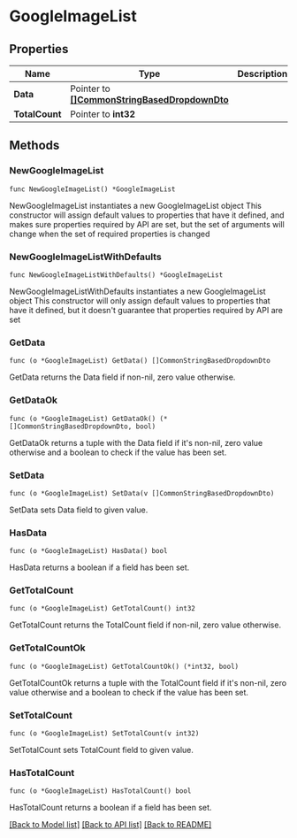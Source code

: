 # GoogleImageList

## Properties

Name | Type | Description | Notes
------------ | ------------- | ------------- | -------------
**Data** | Pointer to [**[]CommonStringBasedDropdownDto**](CommonStringBasedDropdownDto.md) |  | [optional] 
**TotalCount** | Pointer to **int32** |  | [optional] 

## Methods

### NewGoogleImageList

`func NewGoogleImageList() *GoogleImageList`

NewGoogleImageList instantiates a new GoogleImageList object
This constructor will assign default values to properties that have it defined,
and makes sure properties required by API are set, but the set of arguments
will change when the set of required properties is changed

### NewGoogleImageListWithDefaults

`func NewGoogleImageListWithDefaults() *GoogleImageList`

NewGoogleImageListWithDefaults instantiates a new GoogleImageList object
This constructor will only assign default values to properties that have it defined,
but it doesn't guarantee that properties required by API are set

### GetData

`func (o *GoogleImageList) GetData() []CommonStringBasedDropdownDto`

GetData returns the Data field if non-nil, zero value otherwise.

### GetDataOk

`func (o *GoogleImageList) GetDataOk() (*[]CommonStringBasedDropdownDto, bool)`

GetDataOk returns a tuple with the Data field if it's non-nil, zero value otherwise
and a boolean to check if the value has been set.

### SetData

`func (o *GoogleImageList) SetData(v []CommonStringBasedDropdownDto)`

SetData sets Data field to given value.

### HasData

`func (o *GoogleImageList) HasData() bool`

HasData returns a boolean if a field has been set.

### GetTotalCount

`func (o *GoogleImageList) GetTotalCount() int32`

GetTotalCount returns the TotalCount field if non-nil, zero value otherwise.

### GetTotalCountOk

`func (o *GoogleImageList) GetTotalCountOk() (*int32, bool)`

GetTotalCountOk returns a tuple with the TotalCount field if it's non-nil, zero value otherwise
and a boolean to check if the value has been set.

### SetTotalCount

`func (o *GoogleImageList) SetTotalCount(v int32)`

SetTotalCount sets TotalCount field to given value.

### HasTotalCount

`func (o *GoogleImageList) HasTotalCount() bool`

HasTotalCount returns a boolean if a field has been set.


[[Back to Model list]](../README.md#documentation-for-models) [[Back to API list]](../README.md#documentation-for-api-endpoints) [[Back to README]](../README.md)


